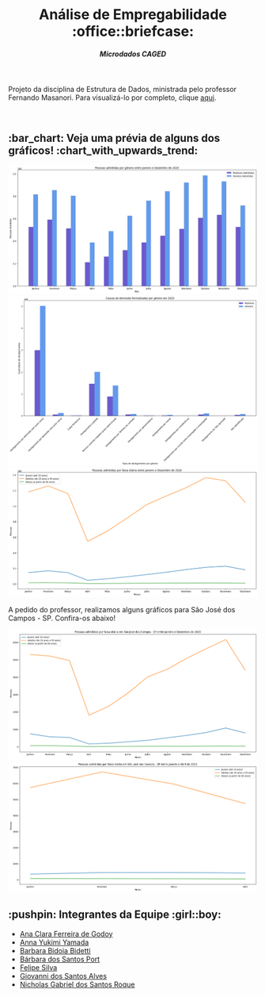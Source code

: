 <html>
  <h1 align="center">Análise de Empregabilidade :office::briefcase:</h1>
  <h5 align="center">Microdados CAGED</h4><br>
  <p>Projeto da disciplina de Estrutura de Dados, ministrada pelo professor Fernando Masanori. Para visualizá-lo por completo, clique <a href="https://github.com/barbaraport/analise-empregabilidade-caged/blob/main/analise-empregabilidade-caged.ipynb">aqui</a>.</p><br>

  <h2>:bar_chart: Veja uma prévia de alguns dos gráficos! :chart_with_upwards_trend:</h2>
  <img src="https://raw.githubusercontent.com/barbaraport/analise-empregabilidade-caged/main/doc/charts/pessoas_admitidas_genero_2020_.jpg">
  <img src="https://raw.githubusercontent.com/barbaraport/analise-empregabilidade-caged/main/doc/charts/pessoas_desligadas_genero_2020.png">
  <img src="https://raw.githubusercontent.com/barbaraport/analise-empregabilidade-caged/main/doc/charts/pessoas_admitidas_faixa_etaria_2020.png">
  
  <p>A pedido do professor, realizamos alguns gráficos para São José dos Campos - SP. Confira-os abaixo!</p>
  <img src="https://raw.githubusercontent.com/barbaraport/analise-empregabilidade-caged/main/doc/charts/pessoas_admitidas_faixa_etaria_2020_sjc.png">
  <img src="https://raw.githubusercontent.com/barbaraport/analise-empregabilidade-caged/main/doc/charts/pessoas_admitidas_faixa_etaria_2021_sjc.png">
  
  <h2>:pushpin:	Integrantes da Equipe :girl::boy:</h2>
    <ul>
      <li><a href="https://www.linkedin.com/in/ana-clara-godoy-2973381b2/">Ana Clara Ferreira de Godoy</a>
      <li><a href="https://www.linkedin.com/in/anna-yukimi-yamada-6ba23b149/">Anna Yukimi Yamada</a>
      <li><a href="https://www.linkedin.com/in/barbara-bidetti-bb910a1b3/">Barbara Bidoia Bidetti</a>
      <li><a href="https://www.linkedin.com/in/b%C3%A1rbara-port-402158198/">Bárbara dos Santos Port</a>
      <li><a href="https://www.linkedin.com/in/felipe-silva-13b3b61a0/">Felipe Silva</a>
      <li><a href="https://www.linkedin.com/in/giovanni-santos-546412154/">Giovanni dos Santos Alves</a>
      <li><a href="https://www.linkedin.com/in/nicholas-gabriel-dos-santos-roque-9113511b2/">Nicholas Gabriel dos Santos Roque</a>
    </ul>
  
</html>
